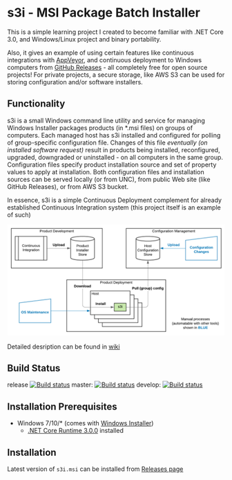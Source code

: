 # s3i - MSI Package Batch Installer 

This is a simple learning project I created to become familiar with .NET Core 3.0, 
and Windows/Linux project and binary portability. 

Also, it gives an example of using certain features 
like continuous integrations with [AppVeyor](https://appveyor.com), 
and continuous deployment to Windows computers from [GitHub Releases](https://help.github.com/en/github/administering-a-repository/about-releases) - 
all completely free for open source projects! For private projects, a secure storage, 
like AWS S3 can be used for storing configuration and/or software installers.

## Functionality

s3i is a small Windows command line utility and service for managing Windows Installer packages products (in *.msi files) on groups of computers. Each managed host has s3i installed and configured for polling of group-specific configuration file. Changes of this file _eventually (on installed software request)_ result in products being installed, reconfigured, upgraded, downgraded or uninstalled - on all computers in the same group. Configuration files specify product installation source and set of property values to apply at installation. Both configuration files and installation sources can be served locally (or from UNC), from public Web site (like GitHub Releases), or from AWS S3 bucket.

In essence, s3i is a simple Continuous Deployment complement for already established Continuous Integration system (this project itself is an example of such)

![Deployment with s3i](./Docs/Deployment-with-s3i.png "Deployment with s3i")

Detailed desription can be found in [wiki](https://github.com/OlegBoulanov/s3i/wiki)

## Build Status

  release
[![Build status](https://ci.appveyor.com/api/projects/status/s5poqaqr1xn2e5ml/branch/release?svg=true)](https://ci.appveyor.com/project/OlegBoulanov/s3i/branch/release)
   master:
[![Build status](https://ci.appveyor.com/api/projects/status/s5poqaqr1xn2e5ml/branch/master?svg=true)](https://ci.appveyor.com/project/OlegBoulanov/s3i/branch/master)
   develop:
[![Build status](https://ci.appveyor.com/api/projects/status/s5poqaqr1xn2e5ml/branch/develop?svg=true)](https://ci.appveyor.com/project/OlegBoulanov/s3i/branch/develop)

## Installation Prerequisites

- Windows 7/10/* (comes with [Windows Installer](https://docs.microsoft.com/en-us/windows/win32/msi/overview-of-windows-installer))
   - [.NET Core Runtime 3.0.0](https://dotnet.microsoft.com/download/dotnet-core/3.0) installed

## Installation 

Latest version of `s3i.msi` can be installed from [Releases page](https://github.com/OlegBoulanov/s3i/releases/latest)

